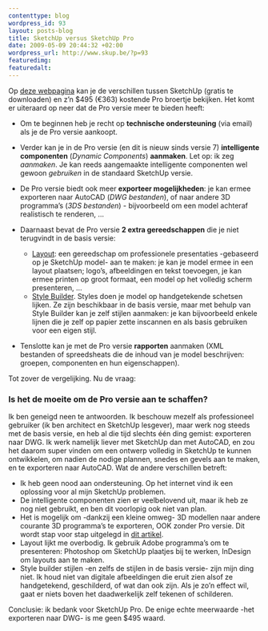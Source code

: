 ```yaml
--- 
contenttype: blog
wordpress_id: 93
layout: posts-blog
title: SketchUp versus SketchUp Pro
date: 2009-05-09 20:44:32 +02:00
wordpress_url: http://www.skup.be/?p=93
featuredimg: 
featuredalt: 
---
```

Op [deze webpagina][] kan je de verschillen tussen SketchUp (gratis te
downloaden) en z’n $495 (€363) kostende Pro broertje bekijken. Het komt
er uiteraard op neer dat de Pro versie meer te bieden heeft:

-   Om te beginnen heb je recht op **technische ondersteuning** (via
    email) als je de Pro versie aankoopt.
-   Verder kan je in de Pro versie (en dit is nieuw sinds versie 7)
    **intelligente componenten** (*Dynamic Components*) **aanmaken**.
    Let op: ik zeg *aanmaken*. Je kan reeds aangemaakte intelligente
    componenten wel gewoon *gebruiken* in de standaard SketchUp versie.    
-   De Pro versie biedt ook meer **exporteer mogelijkheden**: je kan
    ermee exporteren naar AutoCAD (*DWG bestanden*), of naar andere 3D
    programma’s (*3DS bestanden*) - bijvoorbeeld om een model achteraf
    realistisch te renderen, …
-   Daarnaast bevat de Pro versie **2 extra gereedschappen** die je niet
    terugvindt in de basis versie:
    -   [Layout][]: een gereedschap om professionele presentaties
        -gebaseerd op je SketchUp model- aan te maken: je kan je model
        ermee in een layout plaatsen; logo’s, afbeeldingen en tekst
        toevoegen, je kan ermee printen op groot formaat, een model op
        het volledig scherm presenteren, …
    -   [Style Builder][]. Styles doen je model op handgetekende
        schetsen lijken. Ze zijn beschikbaar in de basis versie, maar
        met behulp van Style Builder kan je zelf stijlen aanmaken: je
        kan bijvoorbeeld enkele lijnen die je zelf op papier zette
        inscannen en als basis gebruiken voor een eigen stijl.

-   Tenslotte kan je met de Pro versie **rapporten** aanmaken (XML
    bestanden of spreedsheats die de inhoud van je model beschrijven:
    groepen, componenten en hun eigenschappen).

Tot zover de vergelijking. Nu de vraag:

### Is het de moeite om de Pro versie aan te schaffen?

Ik ben geneigd neen te antwoorden. Ik beschouw mezelf als professioneel
gebruiker (ik ben architect en SketchUp lesgever), maar werk nog steeds
met de basis versie, en heb al die tijd slechts één ding gemist:
exporteren naar DWG. Ik werk namelijk liever met SketchUp dan met
AutoCAD, en zou het daarom super vinden om een ontwerp volledig in
SketchUp te kunnen ontwikkelen, om nadien de nodige plannen, snedes en
gevels aan te maken, en te exporteren naar AutoCAD. Wat de andere
verschillen betreft:

-   Ik heb geen nood aan ondersteuning. Op het internet vind ik een
    oplossing voor al mijn SketchUp problemen.
-   De intelligente componenten zien er veelbelovend uit, maar ik heb ze
    nog niet gebruikt, en ben dit voorlopig ook niet van plan.
-   Het is mogelijk om -dankzij een kleine omweg- 3D modellen naar
    andere courante 3D programma’s te exporteren, OOK zonder Pro versie.
    Dit wordt stap voor stap uitgelegd in [dit artikel][].
-   Layout lijkt me overbodig. Ik gebruik Adobe programma’s om te
    presenteren: Photoshop om SketchUp plaatjes bij te werken, InDesign
    om layouts aan te maken.
-   Style builder stijlen -en zelfs de stijlen in de basis versie- zijn
    mijn ding niet. Ik houd niet van digitale afbeeldingen die eruit
    zien alsof ze handgetekend, geschilderd, of wat dan ook zijn. Als je
    zo’n effect wil, gaat er niets boven het daadwerkelijk zelf tekenen
    of schilderen.

Conclusie: ik bedank voor SketchUp Pro. De enige echte meerwaarde -het
exporteren naar DWG- is me geen $495 waard.

[deze webpagina]: http://sketchup.google.com/intl/nl/product/whygopro.html "SketchUp - Why go pro"

[Layout]: http://sketchup.google.com/intl/nl/product/layout.html "SketchUp Layout"

[Style Builder]: http://sketchup.google.com/intl/nl/product/stylebuilder.html "SketchUp - Style Builder"

[dit artikel]: http://www.skup.be/3d-modellen-exporteren-zonder-sketchup-pro-aan-te-schaffen/ "3D modellen exporteren zonder SketchUp Pro aan te schaffen"
